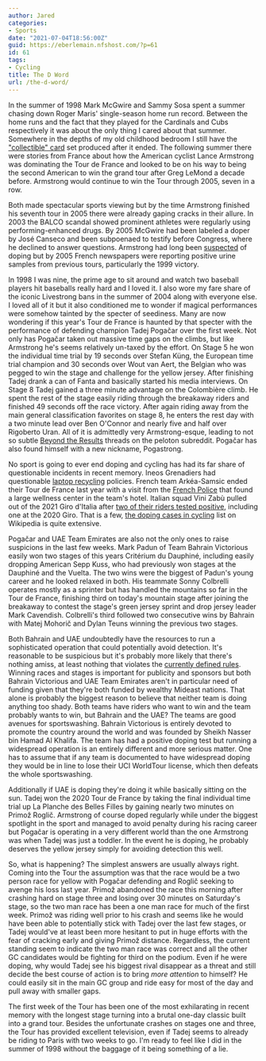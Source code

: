 ```yaml
---
author: Jared
categories:
- Sports
date: "2021-07-04T18:56:00Z"
guid: https://eberlemain.nfshost.com/?p=61
id: 61
tags:
- Cycling
title: The D Word
url: /the-d-word/
---
```

<!-- wp:paragraph -->
<p>In the summer of 1998 Mark McGwire and Sammy Sosa spent a summer chasing down Roger Maris' single-season home run record. Between the home runs and the fact that they played for the Cardinals and Cubs respectively it was about the only thing I cared about that summer. Somewhere in the depths of my old childhood bedroom I still have the <a href="https://www.ebay.com/itm/163056925587">"collectible" card</a> set produced after it ended. The following summer there were stories from France about how the American cyclist Lance Armstrong was dominating the Tour de France and looked to be on his way to being the second American to win the grand tour after Greg LeMond a decade before. Armstrong would continue to win the Tour through 2005, seven in a row.</p>
<!-- /wp:paragraph -->

<!-- wp:paragraph -->
<p>Both made spectacular sports viewing but by the time Armstrong finished his seventh tour in 2005 there were already gaping cracks in their allure. In 2003 the BALCO scandal showed prominent athletes were regularly using performing-enhanced drugs. By 2005 McGwire had been labeled a doper by José Canseco and been subpoenaed to testify before Congress, where he declined to answer questions. Armstrong had long been <a href="https://en.wikipedia.org/wiki/History_of_Lance_Armstrong_doping_allegations">suspected</a> of doping but by 2005 French newspapers were reporting positive urine samples from previous tours, particularly the 1999 victory.</p>
<!-- /wp:paragraph -->

<!-- wp:paragraph -->
<p>In 1998 I was nine, the prime age to sit around and watch two baseball players hit baseballs really hard and I loved it. I also wore my fare share of the iconic Livestrong bans in the summer of 2004 along with everyone else. I loved all of it but it also conditioned me to wonder if magical performances were somehow tainted by the specter of seediness. Many are now wondering if this year's Tour de France is haunted by that specter with the performance of defending champion Tadej Pogačar over the first week. Not only has Pogačar taken out massive time gaps on the climbs, but like Armstrong he's seems relatively un-taxed by the effort. On Stage 5 he won the individual time trial by 19 seconds over Stefan Küng, the European time trial champion and 30 seconds over Wout van Aert, the Belgian who was pegged to win the stage and challenge for the yellow jersey. After finishing Tadej drank a can of Fanta and basically started his media interviews. On Stage 8 Tadej gained a three minute advantage on the Colombière climb. He spent the rest of the stage easily riding through the breakaway riders and finished 49 seconds off the race victory. After again riding away from the main general classification favorites on stage 8, he enters the rest day with a two minute lead over Ben O'Connor and nearly five and half over Rigoberto Uran. All of it is admittedly very Armstrong-esque, leading to not so subtle <a href="https://www.reddit.com/r/peloton/comments/oczwky/spoiler_tour_de_france_stage_8_beyond_the_results/">Beyond the Results</a> threads on the peloton subreddit. Pogačar has also found himself with a new nickname, Pogastrong.</p>
<!-- /wp:paragraph -->

<!-- wp:paragraph -->
<p>No sport is going to ever end doping and cycling has had its far share of questionable incidents in recent memory. Ineos Grenadiers had questionable <a href="https://www.theguardian.com/sport/2020/oct/06/former-team-sky-doctor-destroyed-laptop-before-handing-it-to-experts">laptop recycling</a> policies. French team Arkéa-Samsic ended their Tour de France last year with a visit from the <a href="https://www.cyclingnews.com/news/nairo-quintanas-hotel-room-searched-by-french-police-on-tour-de-france/">French Police</a> that found a large wellness center in the team's hotel. Italian squad Vini Zabù pulled out of the 2021 Giro d'Italia after <a href="https://en.wikipedia.org/wiki/Vini_Zabù–Brado–KTM">two of their riders tested positive</a>, including one at the 2020 Giro. That is a few, <a href="https://en.wikipedia.org/wiki/List_of_doping_cases_in_cycling">the doping cases in cycling</a> list on Wikipedia is quite extensive.</p>
<!-- /wp:paragraph -->

<!-- wp:paragraph -->
<p>Pogačar and UAE Team Emirates are also not the only ones to raise suspicions in the last few weeks. Mark Padun of Team Bahrain Victorious easily won two stages of this years Critérium du Dauphiné, including easily dropping American Sepp Kuss, who had previously won stages at the Dauphiné and the Vuelta. The two wins were the biggest of Padun's young career and he looked relaxed in both. His teammate Sonny Colbrelli operates mostly as a sprinter but has handled the mountains so far in the Tour de France, finishing third on today's mountain stage after joining the breakaway to contest the stage's green jersey sprint and drop jersey leader Mark Cavendish. Colbrelli's third followed two consecutive wins by Bahrain with Matej Mohorič and Dylan Teuns winning the previous two stages.</p>
<!-- /wp:paragraph -->

<!-- wp:paragraph -->
<p>Both Bahrain and UAE undoubtedly have the resources to run a sophisticated operation that could potentially avoid detection. It's reasonable to be suspicious but it's probably more likely that there's nothing amiss, at least nothing that violates the <a href="https://www.cyclingweekly.com/news/widespread-use-of-legal-performance-enhancing-maurten-hydrogel-in-peloton-small-revolution-for-endurance-sport">currently defined rules</a>. Winning races and stages is important for publicity and sponsors but both Bahrain Victorious and UAE Team Emirates aren't in particular need of funding given that they're both funded by wealthy Mideast nations. That alone is probably the biggest reason to believe that neither team is doing anything too shady. Both teams have riders who want to win and the team probably wants to win, but Bahrain and the UAE? The teams are good avenues for sportswashing. Bahrain Victorious is entirely devoted to promote the country around the world and was founded by Sheikh Nasser bin Hamad Al Khalifa. The team has had a positive doping test but running a widespread operation is an entirely different and more serious matter. One has to assume that if any team is documented to have widespread doping they would be in line to lose their UCI WorldTour license, which then defeats the whole sportswashing.</p>
<!-- /wp:paragraph -->

<!-- wp:paragraph -->
<p>Additionally if UAE is doping they're doing it while basically sitting on the sun. Tadej won the 2020 Tour de France by taking the final individual time trial up La Planche des Belles Filles by gaining nearly two minutes on Primož Roglič. Armstrong of course doped regularly while under the biggest spotlight in the sport and managed to avoid penalty during his racing career but Pogačar is operating in a very different world than the one Armstrong was when Tadej was just a toddler. In the event he is doping, he probably deserves the yellow jersey simply for avoiding detection this well.</p>
<!-- /wp:paragraph -->

<!-- wp:paragraph -->
<p>So, what is happening? The simplest answers are usually always right. Coming into the Tour the assumption was that the race would be a two person race for yellow with Pogačar defending and Roglič seeking to avenge his loss last year. Primož abandoned the race this morning after crashing hard on stage three and losing over 30 minutes on Saturday's stage, so the two man race has been a one man race for much of the first week. Primož was riding well prior to his crash and seems like he would have been able to potentially stick with Tadej over the last few stages, or Tadej would've at least been more hesitant to put in huge efforts with the fear of cracking early and giving Primož distance. Regardless, the current standing seem to indicate the two man race was correct and all the other GC candidates would be fighting for third on the podium. Even if he were doping, why would Tadej see his biggest rival disappear as a threat and still decide the best course of action is to bring <em>more attention</em> to himself? He could easily sit in the main GC group and ride easy for most of the day and pull away with smaller gaps.</p>
<!-- /wp:paragraph -->

<!-- wp:paragraph -->
<p>The first week of the Tour has been one of the most exhilarating in recent memory with the longest stage turning into a brutal one-day classic built into a grand tour. Besides the unfortunate crashes on stages one and three, the Tour has provided excellent television, even if Tadej seems to already be riding to Paris with two weeks to go. I'm ready to feel like I did in the summer of 1998 without the baggage of it being something of a lie.</p>
<!-- /wp:paragraph -->